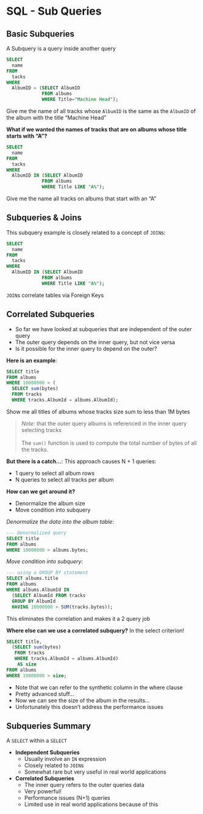 # SQL - Sub Queries

## Basic Subqueries

A Subquery is a query inside another query

```sql
SELECT
  name
FROM
  tacks
WHERE
  AlbumID = (SELECT AlbumID
             FROM albums
             WHERE Title="Machine Head");
```

Give me the name of all tracks whose `AlbumID` is the same as the `AlbumID` of the album with the title “Machine Head”

**What if we wanted the names of tracks that are on albums whose title starts with “A”?**

```sql
SELECT
  name
FROM
  tacks
WHERE
  AlbumID IN (SELECT AlbumID
             FROM albums
             WHERE Title LIKE "A%");
```

Give me the name all tracks on albums that start with an “A”

## Subqueries & Joins

This subquery example is closely related to a concept of `JOIN`s:

```sql
SELECT
  name
FROM
  tacks
WHERE
  AlbumID IN (SELECT AlbumID
             FROM albums
             WHERE Title LIKE "A%");
```

`JOIN`s correlate tables via Foreign Keys

## Correlated Subqueries

- So far we have looked at subqueries that are independent of the outer query
- The outer query depends on the inner query, but not vice versa
- Is it possible for the inner query to depend on the outer?

**Here is an example**:

```sql
SELECT title
FROM albums
WHERE 10000000 > (
  SELECT sum(bytes)
  FROM tracks
  WHERE tracks.AlbumId = albums.AlbumId);
```

Show me all titles of albums whose tracks size sum to less than 1M bytes

> _Note_: that the outer query albums is referenced in the inner query selecting tracks<br><br>The `sum()` function is used to compute the total number of bytes of all the tracks.

**But there is a catch…**: This approach causes N + 1 queries:

- 1 query to select all album rows
- N queries to select all tracks per album

**How can we get around it?**

- Denormalize the album size
- Move condition into subquery

_Denormalize the data into the album table_:

```sql
--- Denormalized query
SELECT title
FROM albums
WHERE 10000000 > albums.bytes;
```

_Move condition into subquery_:

```sql
--- using a GROUP BY statement
SELECT albums.title
FROM albums
WHERE albums.AlbumId IN 
  (SELECT AlbumId FROM tracks
  GROUP BY AlbumId
  HAVING 10000000 > SUM(tracks.bytes));
```

This eliminates the correlation and makes it a 2 query job

**Where else can we use a correlated subquery?** In the select criterion!

```sql
SELECT title,
  (SELECT sum(bytes)
   FROM tracks
   WHERE tracks.AlbumId = albums.AlbumId)
    AS size
FROM albums
WHERE 10000000 > size;
```

- Note that we can refer to the synthetic column in the where clause
- Pretty advanced stuff...
- Now we can see the size of the album in the results…
- Unfortunately this doesn’t address the performance issues

## Subqueries Summary

A `SELECT` within a `SELECT`

- **Independent Subqueries**
  - Usually involve an `IN` expression
  - Closely related to `JOIN`s
  - Somewhat rare but very useful in real world applications
- **Correlated Subqueries**
  - The inner query refers to the outer queries data
  - Very powerful!
  - Performance issues (N+1) queries
  - Limited use in real world applications because of this
